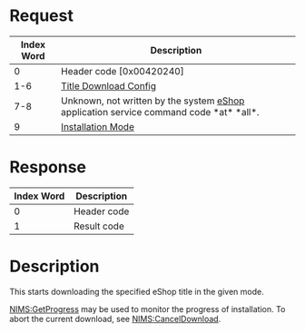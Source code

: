 # Request

| Index Word | Description                                                                                                   |
|------------|---------------------------------------------------------------------------------------------------------------|
| 0          | Header code \[0x00420240\]                                                                                    |
| 1-6        | [Title Download Config](NIM_Services#TitleDownloadConfig "wikilink")                                          |
| 7-8        | Unknown, not written by the system [eShop](eShop "wikilink") application service command code \*at\* \*all\*. |
| 9          | [Installation Mode](NIM_Services#InstallationMode "wikilink")                                                 |

# Response

| Index Word | Description |
|------------|-------------|
| 0          | Header code |
| 1          | Result code |

# Description

This starts downloading the specified eShop title in the given mode.

[NIMS:GetProgress](NIMS:GetProgress "wikilink") may be used to monitor
the progress of installation. To abort the current download, see
[NIMS:CancelDownload](NIMS:CancelDownload "wikilink").